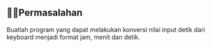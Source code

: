 ## ✍🏻Permasalahan 

Buatlah program yang dapat melakukan konversi nilai input detik dari keyboard menjadi format jam, menit dan detik.
